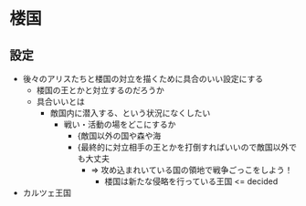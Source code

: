 # 楼国
## 設定
- 後々のアリスたちと楼国の対立を描くために具合のいい設定にする
  - 楼国の王とかと対立するのだろうか
  - 具合いいとは
    - 敵国内に潜入する、という状況になくしたい
      - 戦い・活動の場をどこにするか
        - {敵国以外の国や森や海
        - {最終的に対立相手の王とかを打倒すればいいので敵国以外でも大丈夫
          - => 攻め込まれいている国の領地で戦争ごっこをしよう！
            - 楼国は新たな侵略を行っている王国 <= decided
- カルツェ王国
